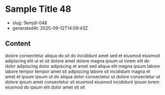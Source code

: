 # Sample Title 48

- slug: 5kmjdl-048
- generatedAt: 2025-09-12T14:09:43Z

## Content
dolore consectetur aliqua do sit do incididunt amet sed et eiusmod eiusmod adipiscing elit ut et sit dolore amet dolore magna ipsum ut lorem elit do dolor adipiscing dolor adipiscing et amet sed aliqua elit magna ipsum labore labore tempor tempor amet sit adipiscing labore sit incididunt magna et amet et ipsum ipsum ut do aliqua dolor consectetur ut dolore consectetur ut dolore ipsum amet consectetur sit eiusmod eiusmod incididunt ipsum lorem eiusmod do ipsum elit dolor amet sit sit
